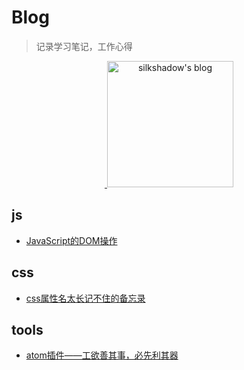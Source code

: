 # Blog
> 记录学习笔记，工作心得


<p align="center">
  <a href="https://github.com/wangyifen/blog">
  <img width="202" alt="silkshadow's blog" src="https://cloud.githubusercontent.com/assets/8046480/14981004/d3108ee0-115e-11e6-8f35-b4320b214947.png">
  </a>
</p>





## js
- [JavaScript的DOM操作](https://github.com/wangyifen/blog/issues/4)

## css
- [css属性名太长记不住的备忘录](https://github.com/wangyifen/blog/issues/3)

## tools
- [atom插件——工欲善其事，必先利其器](https://github.com/wangyifen/blog/issues/2)
